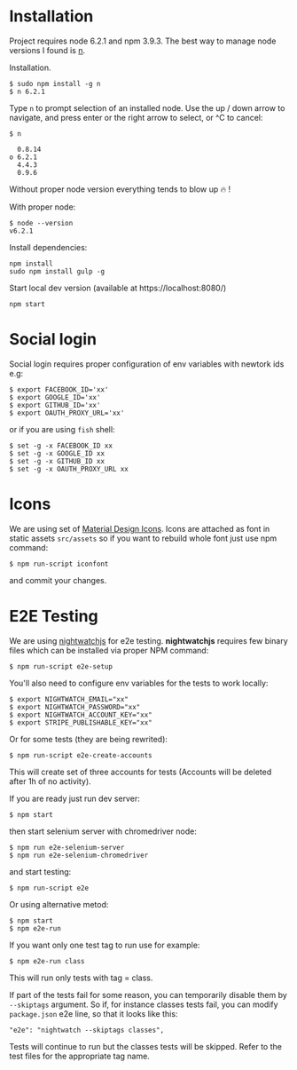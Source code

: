 # Installation

Project requires node 6.2.1 and npm 3.9.3. The best way to manage node versions
I found is [n](https://github.com/tj/n).

Installation.

    $ sudo npm install -g n
    $ n 6.2.1

Type `n` to prompt selection of an installed node.
Use the up / down arrow to navigate, and press enter or the right arrow to select, or ^C to cancel:

    $ n

      0.8.14
    ο 6.2.1
      4.4.3
      0.9.6


Without proper node version everything tends to blow up :fire: !

With proper node:

    $ node --version
    v6.2.1

Install dependencies:

    npm install
    sudo npm install gulp -g

Start local dev version (available at https://localhost:8080/)

    npm start


# Social login

Social login requires proper configuration of env variables with newtork ids e.g:

    $ export FACEBOOK_ID='xx'
    $ export GOOGLE_ID='xx'
    $ export GITHUB_ID='xx'
    $ export OAUTH_PROXY_URL='xx'

or if you are using `fish` shell:

    $ set -g -x FACEBOOK_ID xx
    $ set -g -x GOOGLE_ID xx
    $ set -g -x GITHUB_ID xx
    $ set -g -x OAUTH_PROXY_URL xx


# Icons

We are using set of [Material Design Icons](http://materialdesignicons.com/).
Icons are attached as font in static assets `src/assets` so if you want to rebuild whole font just use npm command:

    $ npm run-script iconfont

and commit your changes.


# E2E Testing

We are using [nightwatchjs](http://nightwatchjs.org/) for e2e testing.
**nightwatchjs** requires few binary files which can be installed via proper NPM command:

    $ npm run-script e2e-setup

You'll also need to configure env variables for the tests to work locally:

    $ export NIGHTWATCH_EMAIL="xx"
    $ export NIGHTWATCH_PASSWORD="xx"
    $ export NIGHTWATCH_ACCOUNT_KEY="xx"
    $ export STRIPE_PUBLISHABLE_KEY="xx"

Or for some tests (they are being rewrited):

    $ npm run-script e2e-create-accounts

This will create set of three accounts for tests (Accounts will be deleted after 1h of no activity).



If you are ready just run dev server:

    $ npm start

then start selenium server with chromedriver node:

    $ npm run e2e-selenium-server
    $ npm run e2e-selenium-chromedriver

and start testing:

    $ npm run-script e2e

Or using alternative metod:

    $ npm start
    $ npm e2e-run

If you want only one test tag to run use for example:

    $ npm e2e-run class

This will run only tests with tag = class.



If part of the tests fail for some reason, you can temporarily disable them by `--skiptags` argument. So if, for instance classes tests fail, you can modify `package.json` e2e line, so that it looks like this:

    "e2e": "nightwatch --skiptags classes",

Tests will continue to run but the classes tests will be skipped. Refer to the test files for the appropriate tag name.
